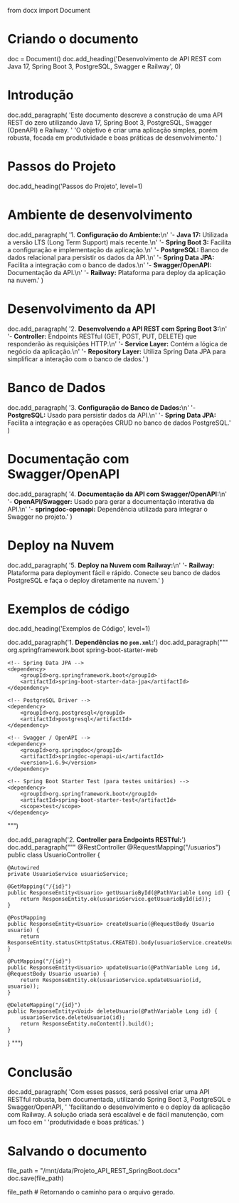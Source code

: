 from docx import Document

# Criando o documento
doc = Document()
doc.add_heading('Desenvolvimento de API REST com Java 17, Spring Boot 3, PostgreSQL, Swagger e Railway', 0)

# Introdução
doc.add_paragraph(
    'Este documento descreve a construção de uma API REST do zero utilizando Java 17, Spring Boot 3, PostgreSQL, Swagger (OpenAPI) e Railway. '
    'O objetivo é criar uma aplicação simples, porém robusta, focada em produtividade e boas práticas de desenvolvimento.'
)

# Passos do Projeto
doc.add_heading('Passos do Projeto', level=1)

# Ambiente de desenvolvimento
doc.add_paragraph(
    '1. **Configuração do Ambiente:**\n'
    '- **Java 17:** Utilizada a versão LTS (Long Term Support) mais recente.\n'
    '- **Spring Boot 3:** Facilita a configuração e implementação da aplicação.\n'
    '- **PostgreSQL:** Banco de dados relacional para persistir os dados da API.\n'
    '- **Spring Data JPA:** Facilita a integração com o banco de dados.\n'
    '- **Swagger/OpenAPI:** Documentação da API.\n'
    '- **Railway:** Plataforma para deploy da aplicação na nuvem.'
)

# Desenvolvimento da API
doc.add_paragraph(
    '2. **Desenvolvendo a API REST com Spring Boot 3:**\n'
    '- **Controller:** Endpoints RESTful (GET, POST, PUT, DELETE) que responderão às requisições HTTP.\n'
    '- **Service Layer:** Contém a lógica de negócio da aplicação.\n'
    '- **Repository Layer:** Utiliza Spring Data JPA para simplificar a interação com o banco de dados.'
)

# Banco de Dados
doc.add_paragraph(
    '3. **Configuração do Banco de Dados:**\n'
    '- **PostgreSQL:** Usado para persistir dados da API.\n'
    '- **Spring Data JPA:** Facilita a integração e as operações CRUD no banco de dados PostgreSQL.'
)

# Documentação com Swagger/OpenAPI
doc.add_paragraph(
    '4. **Documentação da API com Swagger/OpenAPI:**\n'
    '- **OpenAPI/Swagger:** Usado para gerar a documentação interativa da API.\n'
    '- **springdoc-openapi:** Dependência utilizada para integrar o Swagger no projeto.'
)

# Deploy na Nuvem
doc.add_paragraph(
    '5. **Deploy na Nuvem com Railway:**\n'
    '- **Railway:** Plataforma para deployment fácil e rápido. Conecte seu banco de dados PostgreSQL e faça o deploy diretamente na nuvem.'
)

# Exemplos de código
doc.add_heading('Exemplos de Código', level=1)

doc.add_paragraph('1. **Dependências no `pom.xml`:**')
doc.add_paragraph("""
<dependencies>
    <!-- Spring Boot Starter Web -->
    <dependency>
        <groupId>org.springframework.boot</groupId>
        <artifactId>spring-boot-starter-web</artifactId>
    </dependency>

    <!-- Spring Data JPA -->
    <dependency>
        <groupId>org.springframework.boot</groupId>
        <artifactId>spring-boot-starter-data-jpa</artifactId>
    </dependency>

    <!-- PostgreSQL Driver -->
    <dependency>
        <groupId>org.postgresql</groupId>
        <artifactId>postgresql</artifactId>
    </dependency>

    <!-- Swagger / OpenAPI -->
    <dependency>
        <groupId>org.springdoc</groupId>
        <artifactId>springdoc-openapi-ui</artifactId>
        <version>1.6.9</version>
    </dependency>

    <!-- Spring Boot Starter Test (para testes unitários) -->
    <dependency>
        <groupId>org.springframework.boot</groupId>
        <artifactId>spring-boot-starter-test</artifactId>
        <scope>test</scope>
    </dependency>
</dependencies>
""")

doc.add_paragraph('2. **Controller para Endpoints RESTful:**')
doc.add_paragraph("""
@RestController
@RequestMapping("/usuarios")
public class UsuarioController {

    @Autowired
    private UsuarioService usuarioService;

    @GetMapping("/{id}")
    public ResponseEntity<Usuario> getUsuarioById(@PathVariable Long id) {
        return ResponseEntity.ok(usuarioService.getUsuarioById(id));
    }

    @PostMapping
    public ResponseEntity<Usuario> createUsuario(@RequestBody Usuario usuario) {
        return ResponseEntity.status(HttpStatus.CREATED).body(usuarioService.createUsuario(usuario));
    }

    @PutMapping("/{id}")
    public ResponseEntity<Usuario> updateUsuario(@PathVariable Long id, @RequestBody Usuario usuario) {
        return ResponseEntity.ok(usuarioService.updateUsuario(id, usuario));
    }

    @DeleteMapping("/{id}")
    public ResponseEntity<Void> deleteUsuario(@PathVariable Long id) {
        usuarioService.deleteUsuario(id);
        return ResponseEntity.noContent().build();
    }
}
""")

# Conclusão
doc.add_paragraph(
    'Com esses passos, será possível criar uma API RESTful robusta, bem documentada, utilizando Spring Boot 3, PostgreSQL e Swagger/OpenAPI, '
    'facilitando o desenvolvimento e o deploy da aplicação com Railway. A solução criada será escalável e de fácil manutenção, com um foco em '
    'produtividade e boas práticas.'
)

# Salvando o documento
file_path = "/mnt/data/Projeto_API_REST_SpringBoot.docx"
doc.save(file_path)

file_path  # Retornando o caminho para o arquivo gerado.
